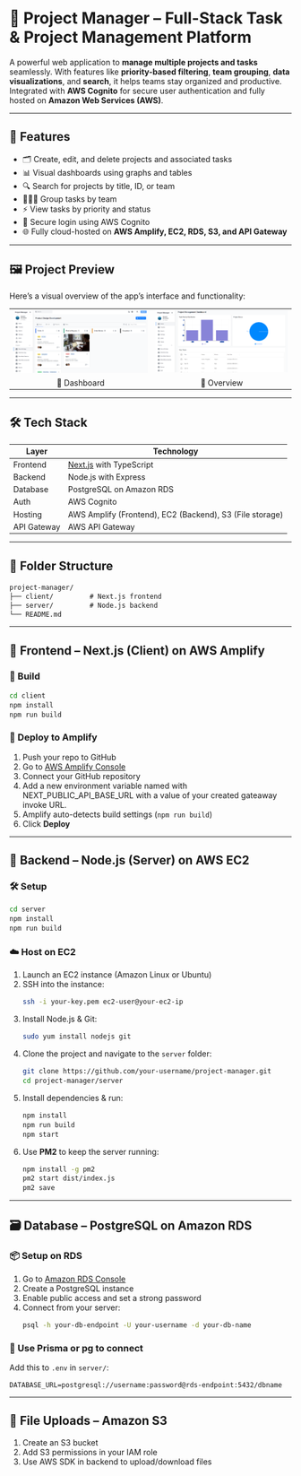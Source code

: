 # 🧩 Project Manager – Full-Stack Task & Project Management Platform

A powerful web application to **manage multiple projects and tasks** seamlessly. With features like **priority-based filtering**, **team grouping**, **data visualizations**, and **search**, it helps teams stay organized and productive. Integrated with **AWS Cognito** for secure user authentication and fully hosted on **Amazon Web Services (AWS)**.

---

## 🚀 Features

- 🗂️ Create, edit, and delete projects and associated tasks
- 📊 Visual dashboards using graphs and tables
- 🔍 Search for projects by title, ID, or team
- 🧑‍🤝‍🧑 Group tasks by team
- ⚡ View tasks by priority and status
- 🔐 Secure login using AWS Cognito
- 🌐 Fully cloud-hosted on **AWS Amplify, EC2, RDS, S3, and API Gateway**

---

## 🖼️ Project Preview

Here’s a visual overview of the app’s interface and functionality:

<table>
  <tr>
    <td><img src="client/public/example2.png" alt="Preview 1" width="400"/></td>
    <td><img src="client/public/example1.png" alt="Preview 2" width="400"/></td>
  </tr>
  <tr>
    <td align="center">🔧 Dashboard</td>
    <td align="center">📱 Overview</td>
  </tr>
</table>

---

## 🛠️ Tech Stack

| Layer      | Technology                          |
|------------|--------------------------------------|
| Frontend   | [Next.js](https://nextjs.org/) with TypeScript |
| Backend    | Node.js with Express                |
| Database   | PostgreSQL on Amazon RDS            |
| Auth       | AWS Cognito                         |
| Hosting    | AWS Amplify (Frontend), EC2 (Backend), S3 (File storage) |
| API Gateway| AWS API Gateway                     |

---

## 📁 Folder Structure

```
project-manager/
├── client/         # Next.js frontend
├── server/         # Node.js backend
└── README.md
```

---

## 🧱 Frontend – Next.js (Client) on AWS Amplify

### 🔧 Build

```bash
cd client
npm install
npm run build
```

### 🚀 Deploy to Amplify

1. Push your repo to GitHub
2. Go to [AWS Amplify Console](https://console.aws.amazon.com/amplify/)
3. Connect your GitHub repository
4. Add a new environment variable named with NEXT_PUBLIC_API_BASE_URL with a value of your created gateaway invoke URL.
5. Amplify auto-detects build settings (`npm run build`)
6. Click **Deploy**

---

## 🧩 Backend – Node.js (Server) on AWS EC2

### 🛠️ Setup

```bash
cd server
npm install
npm run build
```

### ☁️ Host on EC2

1. Launch an EC2 instance (Amazon Linux or Ubuntu)
2. SSH into the instance:
   ```bash
   ssh -i your-key.pem ec2-user@your-ec2-ip
   ```
3. Install Node.js & Git:
   ```bash
   sudo yum install nodejs git
   ```
4. Clone the project and navigate to the `server` folder:
   ```bash
   git clone https://github.com/your-username/project-manager.git
   cd project-manager/server
   ```
5. Install dependencies & run:
   ```bash
   npm install
   npm run build
   npm start
   ```
6. Use **PM2** to keep the server running:
   ```bash
   npm install -g pm2
   pm2 start dist/index.js
   pm2 save
   ```

---

## 🗃️ Database – PostgreSQL on Amazon RDS

### 📦 Setup on RDS

1. Go to [Amazon RDS Console](https://console.aws.amazon.com/rds/)
2. Create a PostgreSQL instance
3. Enable public access and set a strong password
4. Connect from your server:
   ```bash
   psql -h your-db-endpoint -U your-username -d your-db-name
   ```

### 🧬 Use Prisma or pg to connect

Add this to `.env` in `server/`:

```
DATABASE_URL=postgresql://username:password@rds-endpoint:5432/dbname
```

---

## 📁 File Uploads – Amazon S3

1. Create an S3 bucket
2. Add S3 permissions in your IAM role
3. Use AWS SDK in backend to upload/download files